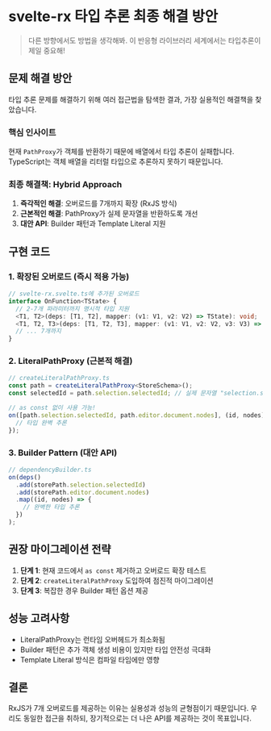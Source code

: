 # svelte-rx 타입 추론 최종 해결 방안

> 다른 방향에서도 방법을 생각해봐. 이 반응형 라이브러리 세계에서는 타입추론이 제일 중요해!

## 문제 해결 방안

타입 추론 문제를 해결하기 위해 여러 접근법을 탐색한 결과, 가장 실용적인 해결책을 찾았습니다.

### 핵심 인사이트

현재 `PathProxy`가 객체를 반환하기 때문에 배열에서 타입 추론이 실패합니다. TypeScript는 객체 배열을 리터럴 타입으로 추론하지 못하기 때문입니다.

### 최종 해결책: Hybrid Approach

1. **즉각적인 해결**: 오버로드를 7개까지 확장 (RxJS 방식)
2. **근본적인 해결**: PathProxy가 실제 문자열을 반환하도록 개선
3. **대안 API**: Builder 패턴과 Template Literal 지원

## 구현 코드

### 1. 확장된 오버로드 (즉시 적용 가능)

```typescript
// svelte-rx.svelte.ts에 추가된 오버로드
interface OnFunction<TState> {
  // 2-7개 파라미터까지 명시적 타입 지원
  <T1, T2>(deps: [T1, T2], mapper: (v1: V1, v2: V2) => TState): void;
  <T1, T2, T3>(deps: [T1, T2, T3], mapper: (v1: V1, v2: V2, v3: V3) => TState): void;
  // ... 7개까지
}
```

### 2. LiteralPathProxy (근본적 해결)

```typescript
// createLiteralPathProxy.ts
const path = createLiteralPathProxy<StoreSchema>();
const selectedId = path.selection.selectedId; // 실제 문자열 "selection.selectedId"

// as const 없이 사용 가능!
on([path.selection.selectedId, path.editor.document.nodes], (id, nodes) => {
  // 타입 완벽 추론
});
```

### 3. Builder Pattern (대안 API)

```typescript
// dependencyBuilder.ts
on(deps()
  .add(storePath.selection.selectedId)
  .add(storePath.editor.document.nodes)
  .map((id, nodes) => {
    // 완벽한 타입 추론
  })
);
```

## 권장 마이그레이션 전략

1. **단계 1**: 현재 코드에서 `as const` 제거하고 오버로드 확장 테스트
2. **단계 2**: `createLiteralPathProxy` 도입하여 점진적 마이그레이션
3. **단계 3**: 복잡한 경우 Builder 패턴 옵션 제공

## 성능 고려사항

- LiteralPathProxy는 런타임 오버헤드가 최소화됨
- Builder 패턴은 추가 객체 생성 비용이 있지만 타입 안전성 극대화
- Template Literal 방식은 컴파일 타임에만 영향

## 결론

RxJS가 7개 오버로드를 제공하는 이유는 실용성과 성능의 균형점이기 때문입니다. 우리도 동일한 접근을 취하되, 장기적으로는 더 나은 API를 제공하는 것이 목표입니다.